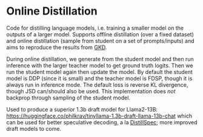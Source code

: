 # Online Distillation

Code for distilling language models, i.e. training a smaller model on the outputs of a larger model. Supports offline distillation (over a fixed dataset) and online distillation (sample from student on a set of prompts/inputs) and aims to reproduce the results from [GKD](https://arxiv.org/abs/2306.13649).

During online distillation, we generate from the student model and then run inference with the larger teacher model to get ground truth logits. Then we run the student model again then update the model.
By default the student model is DDP (since it is small) and the teacher model is FDSP, though it is always run in inference mode. The default loss is reverse KL divergence, though JSD can/should also be used. This implementation does *not* backprop through sampling of the student model.

Used to produce a superior 1.3b draft model for Llama2-13B: https://huggingface.co/philkrav/tinyllama-1.3b-draft-llama-13b-chat which can be used for better speculative decoding, a la [DistillSpec](https://arxiv.org/abs/2310.08461); more improved draft models to come.

